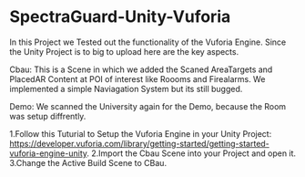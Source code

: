 # SpectraGuard-Unity-Vuforia

In this Project we Tested out the functionality of the Vuforia Engine. Since the Unity Project is to big to upload here are the key aspects. 

Cbau: 
This is a Scene in which we added the Scaned AreaTargets and PlacedAR Content at POI of interest like Roooms and Firealarms. We implemented a simple Naviagation System but its still bugged.  

Demo: 
We scanned the University again for the Demo, because the Room was setup diffrently. 


1.Follow this Tuturial to Setup the Vuforia Engine in your Unity Project:
  https://developer.vuforia.com/library/getting-started/getting-started-vuforia-engine-unity.
2.Import the Cbau Scene into your Project and open it.
3.Change the Active Build Scene to CBau. 
